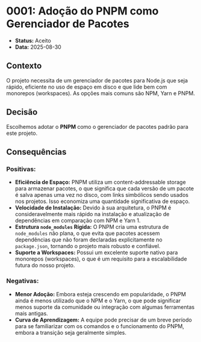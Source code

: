 # 0001: Adoção do PNPM como Gerenciador de Pacotes

*   **Status:** Aceito
*   **Data:** 2025-08-30

## Contexto

O projeto necessita de um gerenciador de pacotes para Node.js que seja rápido, eficiente no uso de espaço em disco e que lide bem com monorepos (workspaces). As opções mais comuns são NPM, Yarn e PNPM.

## Decisão

Escolhemos adotar o **PNPM** como o gerenciador de pacotes padrão para este projeto.

## Consequências

### Positivas:

*   **Eficiência de Espaço:** PNPM utiliza um content-addressable storage para armazenar pacotes, o que significa que cada versão de um pacote é salva apenas uma vez no disco, com links simbólicos sendo usados nos projetos. Isso economiza uma quantidade significativa de espaço.
*   **Velocidade de Instalação:** Devido à sua arquitetura, o PNPM é consideravelmente mais rápido na instalação e atualização de dependências em comparação com NPM e Yarn 1.
*   **Estrutura `node_modules` Rígida:** O PNPM cria uma estrutura de `node_modules` não plana, o que evita que pacotes acessem dependências que não foram declaradas explicitamente no `package.json`, tornando o projeto mais robusto e confiável.
*   **Suporte a Workspaces:** Possui um excelente suporte nativo para monorepos (workspaces), o que é um requisito para a escalabilidade futura do nosso projeto.

### Negativas:

*   **Menor Adoção:** Embora esteja crescendo em popularidade, o PNPM ainda é menos utilizado que o NPM e o Yarn, o que pode significar menos suporte da comunidade ou integração com algumas ferramentas mais antigas.
*   **Curva de Aprendizagem:** A equipe pode precisar de um breve período para se familiarizar com os comandos e o funcionamento do PNPM, embora a transição seja geralmente simples.
